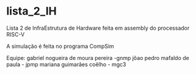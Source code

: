 # lista_2_IH
Lista 2 de InfraEstrutura de Hardware feita em assembly do processador RISC-V

A simulação é feita no programa CompSim

Equipe:
gabriel nogueira de moura pereira -gnmp
jõao pedro mafaldo de paula - jpmp
mariana guimarães coêlho - mgc3
